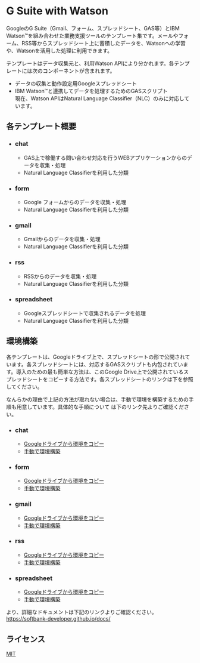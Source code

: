 G Suite with Watson
============================================
GoogleのG Suite（Gmail、フォーム、スプレッドシート、GAS等）とIBM Watson™を組み合わせた業務支援ツールのテンプレート集です。メールやフォーム、RSS等からスプレッドシート上に蓄積したデータを、Watsonへの学習や、Watsonを活用した処理に利用できます。

[](![img](https://github.com/softbank-developer/docs/blob/master/images/watson_gsuite_logo.png?raw=true))

テンプレートはデータ収集元と、利用Watson APIにより分かれます。各テンプレートには次のコンポーネントが含まれます。

- データの収集と動作設定用Googleスプレッドシート  
- IBM Watson™と連携してデータを処理するためのGASスクリプト  
	現在、Watson APIはNatural Language Classifier（NLC）のみに対応しています。


## 各テンプレート概要
- ### chat
	- GAS上で稼働する問い合わせ対応を行うWEBアプリケーションからのデータを収集・処理
	- Natural Language Classifierを利用した分類
- ### form
	- Google フォームからのデータを収集・処理
	- Natural Language Classifierを利用した分類
- ### gmail
	- Gmailからのデータを収集・処理
	- Natural Language Classifierを利用した分類
- ### rss
	- RSSからのデータを収集・処理
	- Natural Language Classifierを利用した分類
- ### spreadsheet
	- Googleスプレッドシートで収集されるデータを処理
	- Natural Language Classifierを利用した分類


## 環境構築
各テンプレートは、Googleドライブ上で、スプレッドシートの形で公開されています。各スプレッドシートには、対応するGASスクリプトも内包されています。導入のための最も簡単な方法は、このGoogle Drive上で公開されているスプレッドシートをコピーする方法です。各スプレッドシートのリンクは下を参照してください。

なんらかの理由で上記の方法が取れない場合は、手動で環境を構築するための手順も用意しています。具体的な手順について
は下のリンク先よりご確認ください。
- ### chat
	- [Googleドライブから環境をコピー](https://docs.google.com/spreadsheets/d/1pUk2PrEO56QuyUnYiJgutjx5OTuPYmDh4JtLRnngbg0)
	- [手動で環境構築](https://github.com/softbank-developer/gsuite_with_watson/tree/master/chat)
- ### form
	- [Googleドライブから環境をコピー](https://docs.google.com/spreadsheets/d/1_ZK3d38NN984_1Z2QhwLHyuE2yT2gh4LefmQpn8W_kE)
	- [手動で環境構築](https://github.com/softbank-developer/gsuite_with_watson/tree/master/form)
- ### gmail
	- [Googleドライブから環境をコピー](https://docs.google.com/spreadsheets/d/18KObxlbLQL5W-ENQOWKr_cDB4EGV52KpybjMAIKfEYo)
	- [手動で環境構築](https://github.com/softbank-developer/gsuite_with_watson/tree/master/gmail)
- ### rss
	- [Googleドライブから環境をコピー](https://docs.google.com/spreadsheets/d/1MiOHGjc6o8vW3i0MZ7liiEgctxWPtJKgxVQaLEVXjM8)
	- [手動で環境構築](https://github.com/softbank-developer/gsuite_with_watson/tree/master/rss)
- ### spreadsheet
	- [Googleドライブから環境をコピー](https://docs.google.com/spreadsheets/d/1-Ikcm89xwDVj9P_sJFF34Dl6MoLWx-wgw-Siq_Tl6mE)
	- [手動で環境構築](https://github.com/softbank-developer/gsuite_with_watson/tree/master/spreadsheet)

より、詳細なドキュメントは下記のリンクよりご確認ください。  
https://softbank-developer.github.io/docs/


## ライセンス
[MIT](https://github.com/softbank-developer/gsuite_with_watson/blob/master/LICENSE)
